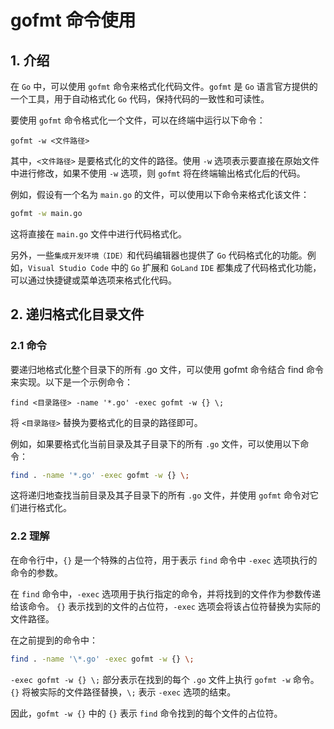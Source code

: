 # gofmt 命令使用

## 1. 介绍

在 `Go` 中，可以使用 `gofmt` 命令来格式化代码文件。`gofmt` 是 `Go` 语言官方提供的一个工具，用于自动格式化 `Go` 代码，保持代码的一致性和可读性。

要使用 `gofmt` 命令格式化一个文件，可以在终端中运行以下命令：

```
gofmt -w <文件路径>
```

其中，`<文件路径>` 是要格式化的文件的路径。使用 `-w` 选项表示要直接在原始文件中进行修改，如果不使用 `-w` 选项，则 `gofmt` 将在终端输出格式化后的代码。

例如，假设有一个名为 `main.go` 的文件，可以使用以下命令来格式化该文件：

```bash
gofmt -w main.go
```

这将直接在 `main.go` 文件中进行代码格式化。

另外，一些`集成开发环境（IDE）`和代码编辑器也提供了 `Go` 代码格式化的功能。例如，`Visual Studio Code` 中的 `Go` 扩展和 `GoLand` `IDE` 都集成了代码格式化功能，可以通过快捷键或菜单选项来格式化代码。

## 2. 递归格式化目录文件

### 2.1 命令

要递归地格式化整个目录下的所有 .go 文件，可以使用 gofmt 命令结合 find 命令来实现。以下是一个示例命令：

```
find <目录路径> -name '*.go' -exec gofmt -w {} \;
```

将 `<目录路径>` 替换为要格式化的目录的路径即可。

例如，如果要格式化当前目录及其子目录下的所有 `.go` 文件，可以使用以下命令：

```bash
find . -name '*.go' -exec gofmt -w {} \;
```

这将递归地查找当前目录及其子目录下的所有 `.go` 文件，并使用 `gofmt` 命令对它们进行格式化。

### 2.2 理解

在命令行中，`{}` 是一个特殊的占位符，用于表示 `find` 命令中 `-exec` 选项执行的命令的参数。

在 `find` 命令中，`-exec` 选项用于执行指定的命令，并将找到的文件作为参数传递给该命令。
`{}` 表示找到的文件的占位符，`-exec` 选项会将该占位符替换为实际的文件路径。

在之前提到的命令中：

```bash
find . -name '\*.go' -exec gofmt -w {} \;
```

`-exec gofmt -w {} \;` 部分表示在找到的每个 `.go` 文件上执行 `gofmt -w` 命令。
`{}` 将被实际的文件路径替换，`\;` 表示 `-exec` 选项的结束。

因此，`gofmt -w {}` 中的 `{}` 表示 `find` 命令找到的每个文件的占位符。
